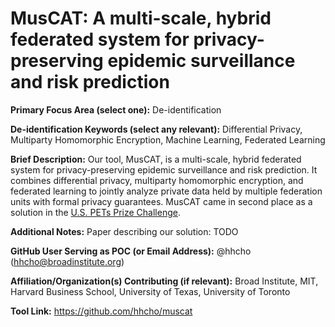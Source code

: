 # MusCAT: A multi-scale, hybrid federated system for privacy-preserving epidemic surveillance and risk prediction

**Primary Focus Area (select one):** De-identification

**De-identification Keywords (select any relevant):** Differential Privacy, Multiparty Homomorphic Encryption, Machine Learning, Federated Learning 

**Brief Description:**
Our tool, MusCAT, is a multi-scale, hybrid federated system for privacy-preserving epidemic surveillance and risk prediction. 
It combines differential privacy, multiparty homomorphic encryption, and federated learning to jointly analyze private data held by multiple federation units with formal privacy guarantees.
MusCAT came in second place as a solution in the [U.S. PETs Prize Challenge](https://www.drivendata.org/competitions/group/nist-federated-learning/).

**Additional Notes:** Paper describing our solution: TODO

**GitHub User Serving as POC (or Email Address):** @hhcho (hhcho@broadinstitute.org)

**Affiliation/Organization(s) Contributing (if relevant):** Broad Institute, MIT, Harvard Business School, University of Texas, University of Toronto


**Tool Link:** https://github.com/hhcho/muscat
